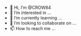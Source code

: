 - 👋 Hi, I’m @CROW84
- 👀 I’m interested in ...
- 🌱 I’m currently learning ...
- 💞️ I’m looking to collaborate on ...
- 📫 How to reach me ...

<!---
CROW84/CROW84 is a ✨ special ✨ repository because its `README.md` (this file) appears on your GitHub profile.
You can click the Preview link to take a look at your changes.
--->



